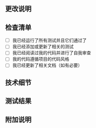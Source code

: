 ## 更改说明

<!-- 请描述此PR的目的和解决的问题 -->

## 检查清单

- [ ] 我已经运行了所有测试并且它们通过了
- [ ] 我已经添加或更新了相关的测试
- [ ] 我已经阅读过我的代码并进行了自我审查
- [ ] 我的代码遵循项目的代码风格
- [ ] 我已经更新了相关文档（如有必要）

## 技术细节

<!-- 简要描述实现细节，或其他审阅者需要了解的信息 -->

## 测试结果

<!-- 提供测试结果的截图或日志（如有）-->

## 附加说明

<!-- 任何其他相关信息 --> 